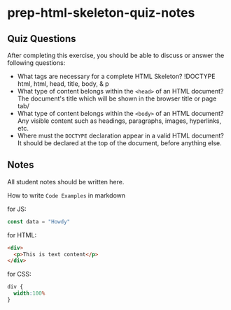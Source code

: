 # prep-html-skeleton-quiz-notes

## Quiz Questions

After completing this exercise, you should be able to discuss or answer the following questions:

- What tags are necessary for a complete HTML Skeleton?
!DOCTYPE html, html, head, title, body, & p
- What type of content belongs within the `<head>` of an HTML document?
The document's title which will be shown in the browser title or page tab/
- What type of content belongs within the `<body>` of an HTML document?
Any visible content such as headings, paragraphs, images, hyperlinks, etc.
- Where must the `DOCTYPE` declaration appear in a valid HTML document?
It should be declared at the top of the document, before anything else.
## Notes

All student notes should be written here.


How to write `Code Examples` in markdown

for JS:
```javascript
const data = "Howdy"
```

for HTML:
```html
<div>
  <p>This is text content</p>
</div>
```

for CSS:
```css
div {
  width:100%
}
```
